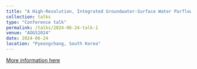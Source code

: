 ```yaml
---
title: "A High-Resolution, Integrated Groundwater-Surface Water Parflow Modeling Platform of Continental China (CONCN): Challenges and Opportunities of Large-Scale Hydrologic Modeling in Data Poor Regions"
collection: talks
type: "Conference talk"
permalink: /talks/2024-06-24-talk-1
venue: "AOGS2024"
date: 2024-06-24
location: "Pyeongchang, South Korea"
---
```


[More information here](https://www.asiaoceania.org/aogs2024/public.asp?page=home.asp)  
